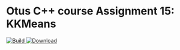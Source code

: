 # Otus C++ course Assignment 15: KKMeans

[ ![Build](https://travis-ci.com/artbataev/otus_cpp_15.svg?branch=master) ](https://travis-ci.com/artbataev/otus_cpp_15)
[ ![Download](https://api.bintray.com/packages/artbataev1/Otus_Assignments/Otus_Cpp_15/images/download.svg) ](https://bintray.com/artbataev1/Otus_Assignments/Otus_Cpp_15/#files)
